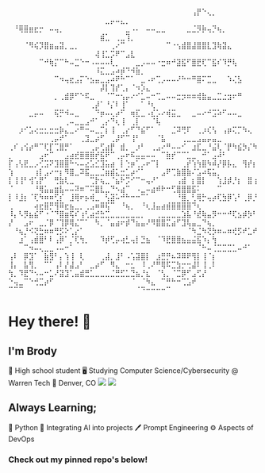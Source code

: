 ⠀⠀⠀⠀⠀⠀⠀⠀⠀⠀⠀⠀⠀⠀⠀⠀⠀⠀⠀⠀⠀⠀⠀⠀⠀⠀⠀⠀⠀⠀⠀⠀⠀⠀⠀⠀⢠⡟⠑⢄⡀⠀⠀⠀⠀⠀⠀⠀⠀⠀⠀⠀⠀⠀⠀⠀⠀⠀⠀⠀⠀⠀⠀⠀⠀⠀⠀⠀⣀⡤⠤⣄⡀⠀⠀⠀⠀⠀⠀⠀⠀⠀⠀⠀⠀⠀⠀⠀⠀⠀⠀⠀
⠀⠘⢿⣿⣶⣖⡒⠀⠤⢤⡀⠀⠀⠀⠀⠀⠀⠀⠀⠀⠀⠀⠀⣀⠠⠄⠀⠤⠤⣀⣀⠀⠀⠀⠀⣀⣈⡻⡷⢤⡙⢦⡀⠀⠀⠀⠀⠀⠀⠀⠀⠀⠀⠀⠀⠀⠀⠀⠀⠀⠀⠀⠀⠀⠀⠀⠀⣾⣁⠀⢀⣀⢹⡀⠀⠀⠀⠀⠀⠀⠀⠀⠀⠀⠀⠀⠀⠀⠀⠀⠀⠀
⠀⠀⠀⠈⠻⢮⡹⣿⣶⣤⣽⡀⣀⡀⠀⠀⠀⠀⠀⠀⢀⠔⠉⠀⠀⠀⠀⠀⠀⠀⠀⠉⠐⢢⣾⣿⣼⣿⣿⣇⣹⢷⣽⣄⠀⠀⠀⠀⠀⠀⠀⠀⠀⠀⠀⠀⠀⠀⠀⠀⠀⠀⠀⠀⠀⠀⢼⢸⣁⡩⠟⠉⣠⣇⠀⠀⠀⠀⠀⠀⠀⠀⠀⠀⠀⠀⠀⠀⠀⠀⠀⠀
⠀⠀⠀⠀⠀⠀⠉⠚⢷⡍⠉⠓⠤⣉⠑⠒⠠⠤⠤⠤⢇⡀⠀⠀⠀⣀⡠⠤⠤⠐⣒⠶⠚⣽⣯⠋⣿⣟⢏⠉⣯⠎⠹⡛⢧⠀⠀⠀⠀⠀⠀⠀⠀⠀⠀⠀⠀⠀⠀⠀⠀⠀⠀⠀⠀⠀⠸⣍⣀⣠⠴⡾⠙⠺⣷⡀⠀⠀⠀⠀⠀⠀⠀⠀⠀⠀⠀⠀⠀⠀⠀⠀
⠀⠀⠀⠀⠀⠀⠀⠀⠀⠉⠲⢤⣖⣠⡍⠑⣢⣤⣀⣠⠴⠟⠓⠉⠁⠀⣀⠠⠖⢉⡠⠤⠤⠜⠓⠒⠛⣿⠍⣉⣀⠀⠀⠱⢌⣣⠀⠀⠀⠀⠀⠀⠀⠀⠀⠀⠀⠀⠀⠀⠀⠀⠀⠀⠀⠀⠀⡼⡇⢹⡞⢁⡄⠈⠲⡱⣄⠀⠀⠀⠀⠀⠀⠀⠀⠀⠀⠀⠀⠀⠀⠀
⠀⠀⠀⠀⠀⠀⠀⠀⠀⡀⢀⣾⡿⠋⠑⠯⣀⠀⠀⠈⠉⠒⢢⡤⠔⠊⣁⠤⠒⢉⣀⠤⠤⣒⡲⠶⠶⢾⣷⣤⣀⣉⣐⣲⠖⠛⠀⠀⠀⠀⠀⠀⠀⠀⠀⠀⠀⠀⠀⠀⠀⠀⠀⠀⠀⢀⡼⠁⠘⡌⠇⢸⠁⠀⠀⠁⠘⢆⠀⠀⠀⠀⠀⠀⠀⠀⠀⠀⠀⠀⠀⠀
⠀⠀⠀⠀⣀⡤⠤⠀⠀⢯⡛⠺⠤⣀⠀⠀⠀⠙⡶⠤⢄⡴⠋⠀⢶⣏⣀⠠⣎⡡⠔⢾⣭⣀⠀⠀⣀⠤⠔⠚⣩⠵⠋⠤⠤⣀⠀⠀⠀⠀⠀⠀⠀⠀⠀⠀⠀⠀⠀⠀⢀⠤⣀⣀⣠⠚⠁⢀⡔⠙⢆⢸⠀⢀⡇⠀⠀⠈⢧⠀⠀⠀⠀⠀⠀⠀⠀⠀⠀⠀⠀⠀
⠀⠀⡰⠊⣡⢔⣒⣂⣒⣒⡷⣄⣀⠔⠛⠒⠤⣀⡉⡆⢸⠀⢀⡔⠋⠙⣮⠋⠁⠀⠀⠀⣈⠽⢛⠏⠀⢀⡰⢎⢣⠀⢠⡶⢍⡉⠳⢄⠀⠀⠀⠀⠀⠀⠀⠀⠀⢀⡤⠞⠁⠀⠀⢀⣹⣀⡴⠋⠀⢀⡼⠋⠉⢸⠃⠀⠀⠀⠈⣧⠀⠀⠀⢀⣀⣀⣠⣤⡤⣤⣀⠀
⢀⠎⢠⢪⡴⠛⠉⢏⡏⢉⣿⡛⠁⠀⠀⠀⢀⡤⢋⣴⡟⠀⣾⡀⠀⡰⠃⠀⢀⣠⠔⠛⠤⠤⠊⠀⣰⣏⣀⠘⣬⢇⠈⡟⠳⣮⡳⡌⠳⡀⠀⠀⠀⠀⠀⣠⠖⠉⠀⠀⣠⣴⣞⣿⣿⣿⡞⣯⠟⠉⢀⡤⠖⠯⣤⣤⠤⠤⠀⠉⣷⡞⠉⠉⣁⣀⠀⠚⠁⣠⠼⠃
⡏⢠⢣⣟⣀⡠⢊⣩⠝⣹⣿⣿⠓⠢⠤⣔⣡⣊⣹⣥⣴⠀⡇⢑⡶⢁⡠⠖⠉⡇⠀⠀⠀⠀⢀⡞⢱⢳⣿⠳⠾⡜⡿⡧⣄⠀⢻⡞⡆⢱⠀⠀⠀⠀⢰⡇⣠⠔⠒⡆⠻⣿⣀⠽⣯⣀⣀⣈⣶⣾⣅⣒⣁⡴⠊⠁⠀⠀⠀⣠⠟⢉⣷⣿⣷⠌⣡⠴⢯⣥⡀⠀
⡇⢸⢸⠃⢺⢡⡟⠁⠀⢛⣷⢇⣀⠀⠀⠀⢉⡗⢦⣀⠈⣦⠗⡩⠊⠉⠒⢤⠜⠁⠀⠀⠀⢠⣾⠀⡆⣿⡇⠀⠀⢱⣸⡾⡘⡆⠀⣿⢰⠈⠀⠀⠀⠀⠘⢿⣥⣤⣶⣧⠤⠤⠽⠶⠉⠭⣿⣇⣀⠙⠢⣴⠉⠀⠠⣀⠤⣴⠾⠗⠒⢋⣿⣿⣿⣯⠅⠀⠀⠀⠉⠀
⡇⠸⣸⡆⠈⢏⠳⠶⠶⢋⡎⠀⣸⢿⠖⡦⢾⣀⠀⢣⣽⠥⠚⠓⠒⠒⠉⠁⠀⠀⠀⠀⠀⠘⣿⡀⢃⢿⡓⢤⡴⢏⣳⡿⢡⠃⢀⡿⡘⢀⠀⠀⠀⠀⢴⣖⣿⡛⢻⠿⣖⣦⣀⡀⢀⣠⠶⠿⢯⠉⠀⠘⢦⡀⠀⠘⢆⣸⣤⣴⣾⣿⣿⣿⣿⠙⢆⠀⠀⠀⠀⠀
⠸⡄⠣⡻⣦⣮⠋⠐⠈⠙⣿⣶⢯⠎⢰⢃⣴⣚⣓⣉⣀⣀⣀⣀⣀⣀⡀⠀⠀⢀⣀⣀⣀⣀⣱⣧⠘⣞⢷⣤⡻⠒⠒⠚⢏⣢⡾⡳⠃⡜⠀⠀⣠⠖⠀⣀⡈⡿⠈⢹⡿⢿⣌⠉⠁⠀⠳⡀⠈⣤⣴⠖⡾⠙⣦⣤⠜⠻⣿⣿⣍⣴⠋⣹⢧⣤⣀⠙⢦⡀⠀⠀
⠀⠘⢦⡘⠪⢝⣓⠶⠶⢛⡫⠕⢁⡔⠁⠀⠀⠀⠀⠀⠀⠀⠀⠀⠀⠀⠀⠀⠀⠀⠀⠀⠀⠀⠀⠈⠳⣈⠳⢝⡳⠶⠤⠶⢞⡫⠞⣁⠞⠀⠀⣰⠁⢠⣾⣿⠃⠇⢠⡿⠁⡈⢏⢳⡀⠀⠀⠹⡾⢋⡤⢴⣃⢤⡇⣙⣦⠀⠈⠹⣟⣿⣿⣦⣤⣬⣯⠱⡄⢳⠀⠀
⠀⠀⠀⠉⠲⠤⢄⣀⣀⠠⠤⠒⠁⠀⠀⠀⠀⠀⠀⠀⠀⠀⠀⠀⠀⠀⠀⠀⠀⠀⠀⠀⠀⠀⠀⠀⠀⠈⠓⠤⢈⣉⣉⣉⣁⠤⠚⠁⠀ ⢠⠇⠀⡿⣹⠁⠀⣷⣻⠃⡄⢱⢸⠀⢇⠀⠀⠀⢀⣼⡀⣸⠃⠠⢡⣽⣿⡇⠀⣰⣛⡛⠦⠽⠿⠟⢻⡇⢸⠈⡆⠀
                                                             ⢸⡄⠀⣧⢻⡀⠀⠉⠁⢠⠇⡜⣼⣠⠃⠀⣀⡴⠋⠀⠻⣄⠀⠒⣂⠀⠸⢀⠜⠛⢿⠯⣉⣳⡒⢒⣼⠇⢸⢀⠇⠀
                                                   ⠀          ⢳⡀⠹⣟⠙⠢⠤⠒⣁⠜⣽⣹⢁⣤⣾⣛⣁⣀⣀⣀⣈⣛⣋⣁⣙⣦⡘⣆⠀⠈⢣⡀⠈⣉⡿⠋⣠⢋⡜⠀⠀
                                                   ⠀⠀          ⠑⢤⣀⠉⠑⢚⣉⡴⠋⠀⠀⠀⠀⠀⠀⠀⠀⠀⠀⠀⠀⠀⠀⠀⠈⠀⠈⠳⣄⠀⠉⠛⠓⠒⢉⣡⠞⠀⠀⠀
                                                   ⠀⠀⠀⠀⠀          ⠉⠉⠉⠀⠀⠀⠀⠀⠀⠀⠀⠀⠀⠀⠀⠀⠀⠀⠀⠀⠀⠀⠀⠀⠀⠈⠙⠒⠒⠒⠒⠉⠀⠀⠀⠀
# Hey there! 🙂
## I'm Brody
🏫 High school student
🖥️ Studying Computer Science/Cybersecurity @ Warren Tech
📍 Denver, CO
<a target="_blank" href='https://www.linkedin.com/in/brodybroughton/'><img src='https://img.shields.io/badge/in-LinkedIn-0072b1?labelColor=0072b1&color=ffffff'></a>
<a target="_blank" href='https://medium.com/@brodyBroughton'><img src='https://img.shields.io/badge/Me-Medium-000000?labelColor=000000&color=ffffff'></a>


## Always Learning;
🐍 Python
🤖 Integrating AI into projects
🖊️ Prompt Engineering
⚙️ Aspects of DevOps

### Check out my pinned repo's below!
